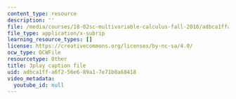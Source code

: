 ```yaml
---
content_type: resource
description: ''
file: /media/courses/18-02sc-multivariable-calculus-fall-2010/adbca1ffa6f256e689a17e71b0a68418_6T13yRjtd-o.vtt
file_type: application/x-subrip
learning_resource_types: []
license: https://creativecommons.org/licenses/by-nc-sa/4.0/
ocw_type: OCWFile
resourcetype: Other
title: 3play caption file
uid: adbca1ff-a6f2-56e6-89a1-7e71b0a68418
video_metadata:
  youtube_id: null
---
```

